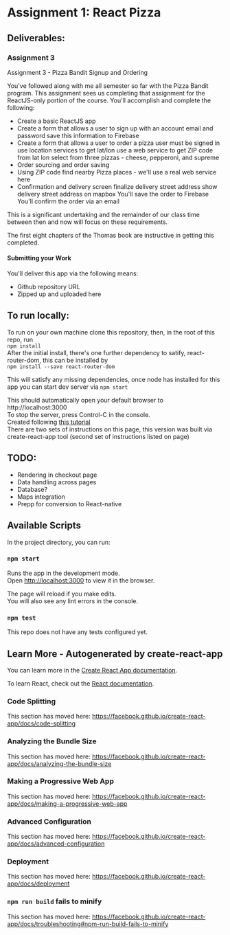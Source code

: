 # Assignment 1: React Pizza

## Deliverables: 

### Assignment 3

Assignment 3 - Pizza Bandit Signup and Ordering

You've followed along with me all semester so far with the Pizza Bandit program.  This assignment sees us completing that assignment for the ReactJS-only portion of the course.  You'll accomplish and complete the following:

* Create a basic ReactJS app
* Create a form that allows a user to sign up with an account
    email and password
    save this information to Firebase
* Create a form that allows a user to order a pizza
    user must be signed in
    use location services to get lat/lon
    use a web service to get ZIP code from lat lon
    select from three pizzas - cheese, pepperoni, and supreme
* Order sourcing and order saving
* Using ZIP code find nearby Pizza places - we'll use a real web service here
* Confirmation and delivery screen
    finalize delivery street address
    show delivery street address on mapbox
    You'll save the order to Firebase
    You'll confirm the order via an email

This is a significant undertaking and the remainder of our class time between then and now will focus on these requirements.

The first eight chapters of the Thomas book are instructive in getting this completed.

#### Submitting your Work

You'll deliver this app via the following means:

* Github repository URL
* Zipped up and uploaded here

## To run locally: 

To run on your own machine clone this repository, then, in the root of this repo, run <br>`npm install`<br>After the initial install, there's one further dependency to satify, react-router-dom, this can be installed by <br>`npm install --save react-router-dom` 

This will satisfy any missing dependencies, once node has installed for this app you can start dev server via `npm start`

This should automatically open your default browser to http://localhost:3000<br>
To stop the server, press Control-C in the console.<br>
Created following [this tutorial](https://www.tutorialspoint.com/reactjs/reactjs_environment_setup.htm)<br>
There are two sets of instructions on this page, this version was built via create-react-app tool (second set of instructions listed on page) 

## TODO: 
* Rendering in checkout page
* Data handling across pages
* Database?
* Maps integration
* Prepp for conversion to React-native

## Available Scripts

In the project directory, you can run:

### `npm start`

Runs the app in the development mode.<br>
Open [http://localhost:3000](http://localhost:3000) to view it in the browser.

The page will reload if you make edits.<br>
You will also see any lint errors in the console.

### `npm test`

This repo does not have any tests configured yet. 



## Learn More - Autogenerated by create-react-app

You can learn more in the [Create React App documentation](https://facebook.github.io/create-react-app/docs/getting-started).

To learn React, check out the [React documentation](https://reactjs.org/).

### Code Splitting

This section has moved here: https://facebook.github.io/create-react-app/docs/code-splitting

### Analyzing the Bundle Size

This section has moved here: https://facebook.github.io/create-react-app/docs/analyzing-the-bundle-size

### Making a Progressive Web App

This section has moved here: https://facebook.github.io/create-react-app/docs/making-a-progressive-web-app

### Advanced Configuration

This section has moved here: https://facebook.github.io/create-react-app/docs/advanced-configuration

### Deployment

This section has moved here: https://facebook.github.io/create-react-app/docs/deployment

### `npm run build` fails to minify

This section has moved here: https://facebook.github.io/create-react-app/docs/troubleshooting#npm-run-build-fails-to-minify
